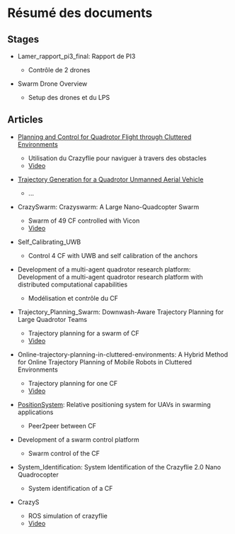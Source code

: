 #  Résumé des documents

## Stages
- Lamer_rapport_pi3_final: Rapport de PI3
  - Contrôle de 2 drones

- Swarm Drone Overview
  - Setup des drones et du LPS

## Articles
- [Planning and Control for Quadrotor Flight through Cluttered Environments](Landry.pdf)
    - Utilisation du Crazyflie pour naviguer à travers des obstacles
    - [Video](https://www.youtube.com/watch?v=v-s564NoAu0)

- [Trajectory Generation for a Quadrotor Unmanned Aerial Vehicle](2018_DouglasConover.pdf)
  - ...

- CrazySwarm: Crazyswarm: A Large Nano-Quadcopter Swarm
  - Swarm of 49 CF controlled with Vicon
  - [Video](https://www.youtube.com/watch?v=ezTayb76x9U&feature=youtu.be)

- Self_Calibrating_UWB
  - Control 4 CF with UWB and self calibration of the anchors
  
- Development of a multi-agent quadrotor research platform: Development of a multi-agent quadrotor research
platform with distributed computational
capabilities
  - Modélisation et contrôle du CF

- Trajectory_Planning_Swarm: Downwash-Aware Trajectory Planning for Large Quadrotor Teams
  - Trajectory planning for a swarm of CF
  - [Video](https://www.youtube.com/watch?v=YnGZ-arUwgc&feature=youtu.be)

- Online-trajectory-planning-in-cluttered-environments: A Hybrid Method for Online Trajectory Planning of
Mobile Robots in Cluttered Environments
  - Trajectory planning for one CF
  - [Video](https://www.youtube.com/watch?v=DJ1IZRL5t1Q&feature=youtu.be)

- [PositionSystem](https://findit.dtu.dk/en/catalog/2439894045): Relative positioning system for UAVs in swarming applications
  - Peer2peer between CF
  
- Development of a swarm control platform
  - Swarm control of the CF

- System_Identification: System Identification of
the Crazyflie 2.0 Nano
Quadrocopter
  - System identification of a CF
  
- CrazyS
  - ROS simulation of crazyflie
  - [Video](https://www.youtube.com/watch?v=pda-tuULewM&feature=youtu.be)
